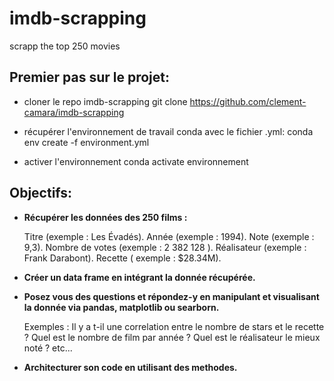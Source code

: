 # imdb-scrapping
  scrapp the top 250 movies


## Premier pas sur le projet:

- cloner le repo imdb-scrapping
  git clone https://github.com/clement-camara/imdb-scrapping

- récupérer l'environnement de travail conda avec le fichier .yml:
  conda env create -f environment.yml

- activer l'environnement
  conda activate environnement

## Objectifs:

- **Récupérer les données des 250 films :**

  Titre (exemple : Les Évadés).
  Année (exemple : 1994).
  Note (exemple : 9,3).
  Nombre de votes (exemple : 2 382 128 ).
  Réalisateur (exemple : Frank Darabont).
  Recette ( exemple : $28.34M).

-  **Créer un data frame en intégrant la donnée récupérée.**

- **Posez vous des questions et répondez-y en manipulant et visualisant la donnée via pandas, matplotlib ou searborn.**

  Exemples : Il y a t-il une correlation entre le nombre de stars et le recette ? Quel est le nombre de film par année ? Quel est le réalisateur le mieux noté ? etc...

- **Architecturer son code en utilisant des methodes.**

